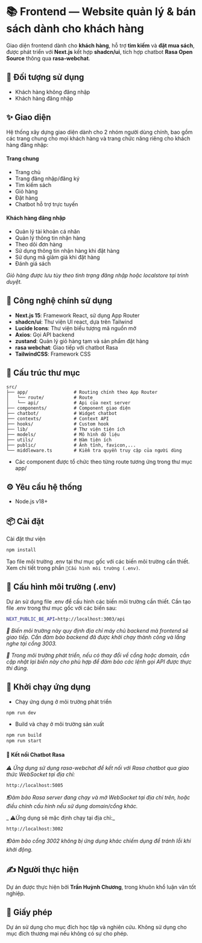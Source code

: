 # 📚 Frontend — Website quản lý & bán sách dành cho khách hàng

Giao diện frontend dành cho **khách hàng**, hỗ trợ **tìm kiếm** và **đặt mua sách**, được phát triển với **Next.js** kết hợp **shadcn/ui**, tích hợp chatbot **Rasa Open Source** thông qua **rasa-webchat**.

## 👥 Đối tượng sử dụng

- Khách hàng không đăng nhập
- Khách hàng đăng nhập

## ✨ Giao diện

Hệ thống xây dựng giao diện dành cho 2 nhóm người dùng chính, bao gồm các trang chung cho mọi khách hàng và trang chức năng riêng cho khách hàng đăng nhập:

#### Trang chung

- Trang chủ
- Trang đăng nhập/đăng ký
- Tìm kiếm sách
- Giỏ hàng
- Đặt hàng
- Chatbot hỗ trợ trực tuyến

#### Khách hàng đăng nhập

- Quản lý tài khoản cá nhân
- Quản lý thông tin nhận hàng
- Theo dõi đơn hàng
- Sử dụng thông tin nhận hàng khi đặt hàng
- Sử dụng mã giảm giá khi đặt hàng
- Đánh giá sách

_Giỏ hàng được lưu tùy theo tình trạng đăng nhập hoặc localstore tại trình duyệt._

## 🚀 Công nghệ chính sử dụng

- **Next.js 15**: Framework React, sử dụng App Router
- **shadcn/ui**: Thư viện UI react, dựa trên Tailwind
- **Lucide Icons**: Thư viện biểu tượng mã nguồn mở
- **Axios**: Gọi API backend
- **zustand**: Quản lý giỏ hàng tạm và sản phẩm đặt hàng
- **rasa webchat**: Giao tiếp với chatbot Rasa
- **TailwindCSS**: Framework CSS

## 📁 Cấu trúc thư mục

```plaintext
src/
├── app/                 # Routing chính theo App Router
│   └── route/           # Route
│   └── api/             # Api của next server
├── components/          # Component giao diện
├── chatbot/             # Widget chatbot
├── contexts/            # Context API
├── hooks/               # Custom hook
├── lib/                 # Thư viện tiện ích
├── models/              # Mô hình dữ liệu
├── utils/               # Hàm tiện ích
├── public/              # Ảnh tĩnh, favicon,...
└── middleware.ts        # Kiểm tra quyền truy cập của người dùng
```

- Các component được tổ chức theo từng route tương ứng trong thư mục app/

## ⚙️ Yêu cầu hệ thống

- Node.js v18+

## 📦 Cài đặt

Cài đặt thư viện

```bash
npm install
```

Tạo file môi trường .env tại thư mục gốc với các biến môi trường cần thiết. Xem chi tiết trong phần `🔧Cấu hình môi trường (.env)`.

## 🔧 Cấu hình môi trường (.env)

Dự án sử dụng file .env để cấu hình các biến môi trường cần thiết. Cần tạo file .env trong thư mục gốc với các biến sau:

```bash
NEXT_PUBLIC_BE_API=http://localhost:3003/api
```

_🔸 Biến môi trường này quy định địa chỉ máy chủ backend mà frontend sẽ giao tiếp. Cần đảm bảo backend đã được khởi chạy thành công và lắng nghe tại cổng 3003._

_🔸 Trong môi trường phát triển, nếu có thay đổi về cổng hoặc domain, cần cập nhật lại biến này cho phù hợp để đảm bảo các lệnh gọi API được thực thi đúng._

## 🚀 Khởi chạy ứng dụng

- Chạy ứng dụng ở môi trường phát triển

```bash
npm run dev
```

- Build và chạy ở môi trường sản xuất

```bash
npm run build
npm run start
```

#### 🤖 Kết nối Chatbot Rasa

_⚠️ Ứng dụng sử dụng rasa-webchat để kết nối với Rasa chatbot qua giao thức WebSocket tại địa chỉ:_

```bash
http://localhost:5005
```

_❗Đảm bảo Rasa server đang chạy và mở WebSocket tại địa chỉ trên, hoặc điều chỉnh cấu hình nếu sử dụng domain/cổng khác._

_ ⚠️Ứng dụng sẽ mặc định chạy tại địa chỉ:_

```bash
http://localhost:3002
```

_❗Đảm bảo cổng 3002 không bị ứng dụng khác chiếm dụng để tránh lỗi khi khởi động._

## ✍️ Người thực hiện

Dự án được thực hiện bởi **Trần Huỳnh Chương**, trong khuôn khổ luận văn tốt nghiệp.

## 📄 Giấy phép

Dự án sử dụng cho mục đích học tập và nghiên cứu. Không sử dụng cho mục đích thương mại nếu không có sự cho phép.
